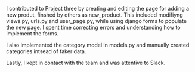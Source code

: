 I contributed to Project three by creating and editing the page for adding a new produt, finshed by others as new_product.
This included modifiyng views.py, urls.py and user_page.py, while using django forms to populate the new page. 
I spent time correcting errors and understanding how to implement the forms.

I also implemented the category model in models.py and manually created categories intsead of faker data.

Lastly, I kept in contact with the team and was attentive to Slack.
